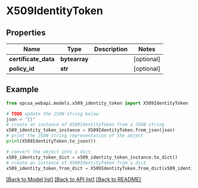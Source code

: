 # X509IdentityToken


## Properties

Name | Type | Description | Notes
------------ | ------------- | ------------- | -------------
**certificate_data** | **bytearray** |  | [optional] 
**policy_id** | **str** |  | [optional] 

## Example

```python
from opcua_webapi.models.x509_identity_token import X509IdentityToken

# TODO update the JSON string below
json = "{}"
# create an instance of X509IdentityToken from a JSON string
x509_identity_token_instance = X509IdentityToken.from_json(json)
# print the JSON string representation of the object
print(X509IdentityToken.to_json())

# convert the object into a dict
x509_identity_token_dict = x509_identity_token_instance.to_dict()
# create an instance of X509IdentityToken from a dict
x509_identity_token_from_dict = X509IdentityToken.from_dict(x509_identity_token_dict)
```
[[Back to Model list]](../README.md#documentation-for-models) [[Back to API list]](../README.md#documentation-for-api-endpoints) [[Back to README]](../README.md)



